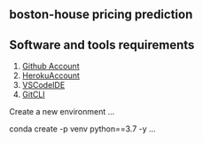 ## boston-house pricing prediction
 
## Software and tools requirements

1. [Github Account](https://github.com)
2. [HerokuAccount](https://heroku.com)
3. [VSCodeIDE](https://code.visualstudio.com/)
4. [GitCLI](https://git-scm.com/book/en/v2/getting-Started-The-Command-Line)

Create a new environment
...

conda create -p venv python==3.7 -y
... 